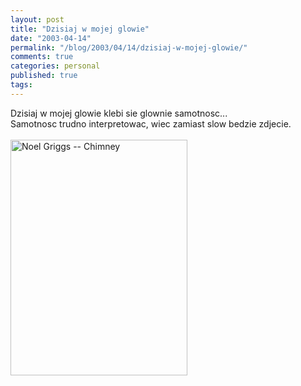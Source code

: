 ```yaml
---
layout: post
title: "Dzisiaj w mojej glowie"
date: "2003-04-14"
permalink: "/blog/2003/04/14/dzisiaj-w-mojej-glowie/"
comments: true
categories: personal
published: true
tags: 
---
```


Dzisiaj w mojej glowie klebi sie glownie samotnosc...<br />Samotnosc trudno interpretowac, wiec zamiast slow bedzie zdjecie.<br /><br /><IMG SRC="http://www.ted.photographer.org.uk/images/griggs_chimney.jpg" WIDTH="283" HEIGHT="377" BORDER="0" ALT="Noel Griggs -- Chimney" align="center">